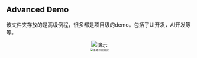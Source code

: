 ## **Advanced Demo**

该文件夹存放的是高级例程，很多都是项目级的demo。包括了UI开发，AI开发等等。

<div align=center>
<img src="./images/演示.gif" alt="演示" style="zoom:100%;" />
</div>

<div align=center>
<img src="./images/手势识别测试.gif" alt="手势识别测试" style="zoom:50%;" />
</div>
